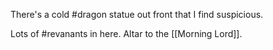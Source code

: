 There's a cold #dragon statue out front that I find suspicious.

Lots of #revanants in here. 
Altar to the [[Morning Lord]].
